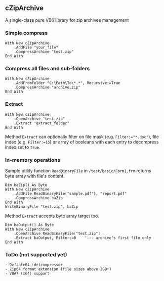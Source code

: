 ## cZipArchive
A single-class pure VB6 library for zip archives management

### Simple compress

    With New cZipArchive
        .AddFile "your_file"
        .CompressArchive "test.zip"
    End With
    
### Compress all files and sub-folders

    With New cZipArchive
        .AddFromFolder "C:\Path\To\*.*", Recursive:=True
        .CompressArchive "archive.zip"
    End With

### Extract

    With New cZipArchive
        .OpenArchive "test.zip"
        .Extract "extract_folder"
    End With
    
Method `Extract` can optionally filter on file mask (e.g. `Filter:="*.doc"`), file index (e.g. `Filter:=15`) or array of booleans with each entry to decompress index set to `True`.

### In-memory operations

Sample utility function `ReadBinaryFile` in `/test/basic/Form1.frm` returns byte array with file's content. 

    Dim baZip() As Byte
    With New cZipArchive
        .AddFile ReadBinaryFile("sample.pdf"), "report.pdf"
        .CompressArchive baZip
    End With
    WriteBinaryFile "test.zip", baZip

Method `Extract` accepts byte array target too.
    
    Dim baOutput() As Byte
    With New cZipArchive
        .OpenArchive ReadBinaryFile("test.zip")
        .Extract baOutput, Filter:=0    '--- archive's first file only
    End With
    
### ToDo (not supported yet)

    - Deflate64 (de)compressor
    - Zip64 format extension (file sizes above 2GB+)
    - VBA7 (x64) support
